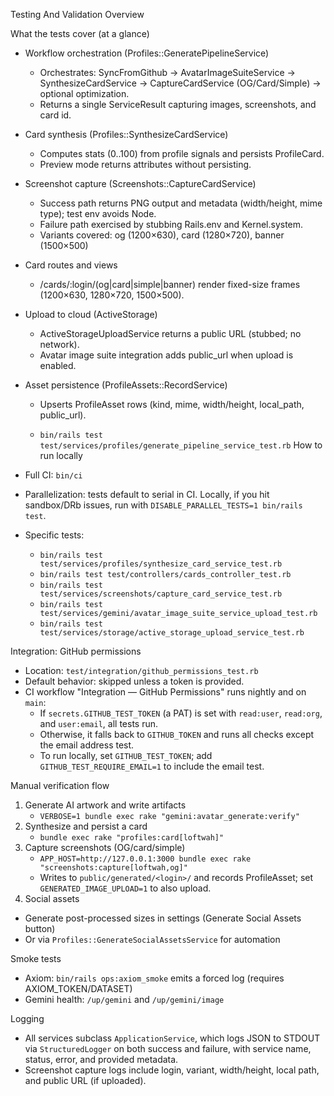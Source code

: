 Testing And Validation Overview

What the tests cover (at a glance)

- Workflow orchestration (Profiles::GeneratePipelineService)
  - Orchestrates: SyncFromGithub → AvatarImageSuiteService → SynthesizeCardService →
    CaptureCardService (OG/Card/Simple) → optional optimization.
  - Returns a single ServiceResult capturing images, screenshots, and card id.

- Card synthesis (Profiles::SynthesizeCardService)
  - Computes stats (0..100) from profile signals and persists ProfileCard.
  - Preview mode returns attributes without persisting.
- Screenshot capture (Screenshots::CaptureCardService)
  - Success path returns PNG output and metadata (width/height, mime type); test env avoids Node.
  - Failure path exercised by stubbing Rails.env and Kernel.system.
  - Variants covered: og (1200×630), card (1280×720), banner (1500×500)
- Card routes and views
  - /cards/:login/(og|card|simple|banner) render fixed-size frames (1200×630, 1280×720, 1500×500).
- Upload to cloud (ActiveStorage)
  - ActiveStorageUploadService returns a public URL (stubbed; no network).
  - Avatar image suite integration adds public_url when upload is enabled.
- Asset persistence (ProfileAssets::RecordService)
  - Upserts ProfileAsset rows (kind, mime, width/height, local_path, public_url).

  - `bin/rails test test/services/profiles/generate_pipeline_service_test.rb` How to run locally

- Full CI: `bin/ci`
- Parallelization: tests default to serial in CI. Locally, if you hit sandbox/DRb issues, run with
  `DISABLE_PARALLEL_TESTS=1 bin/rails test`.
- Specific tests:
  - `bin/rails test test/services/profiles/synthesize_card_service_test.rb`
  - `bin/rails test test/controllers/cards_controller_test.rb`
  - `bin/rails test test/services/screenshots/capture_card_service_test.rb`
  - `bin/rails test test/services/gemini/avatar_image_suite_service_upload_test.rb`
  - `bin/rails test test/services/storage/active_storage_upload_service_test.rb`

Integration: GitHub permissions

- Location: `test/integration/github_permissions_test.rb`
- Default behavior: skipped unless a token is provided.
- CI workflow "Integration — GitHub Permissions" runs nightly and on `main`:
  - If `secrets.GITHUB_TEST_TOKEN` (a PAT) is set with `read:user`, `read:org`, and `user:email`, all tests run.
  - Otherwise, it falls back to `GITHUB_TOKEN` and runs all checks except the email address test.
  - To run locally, set `GITHUB_TEST_TOKEN`; add `GITHUB_TEST_REQUIRE_EMAIL=1` to include the email test.

Manual verification flow

1. Generate AI artwork and write artifacts
   - `VERBOSE=1 bundle exec rake "gemini:avatar_generate:verify"`
2. Synthesize and persist a card
   - `bundle exec rake "profiles:card[loftwah]"`
3. Capture screenshots (OG/card/simple)
   - `APP_HOST=http://127.0.0.1:3000 bundle exec rake "screenshots:capture[loftwah,og]"`
   - Writes to `public/generated/<login>/` and records ProfileAsset; set `GENERATED_IMAGE_UPLOAD=1`
     to also upload.
4. Social assets

- Generate post-processed sizes in settings (Generate Social Assets button)
- Or via `Profiles::GenerateSocialAssetsService` for automation

Smoke tests

- Axiom: `bin/rails ops:axiom_smoke` emits a forced log (requires AXIOM_TOKEN/DATASET)
- Gemini health: `/up/gemini` and `/up/gemini/image`

Logging

- All services subclass `ApplicationService`, which logs JSON to STDOUT via `StructuredLogger` on
  both success and failure, with service name, status, error, and provided metadata.
- Screenshot capture logs include login, variant, width/height, local path, and public URL (if
  uploaded).
